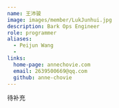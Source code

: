 ```yaml
---
name: 王沛骏
image: images/member/LukJunhui.jpg
description: Bark Ops Engineer
role: programmer
aliases:
  - Peijun Wang
  - 
links:
  home-page: annechovie.com
  email: 2639500669@qq.com
  github: anne-chovie
---
```


待补充
